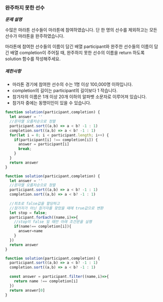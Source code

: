 ### 완주하지 못한 선수

**_문제 설명_**

수많은 마라톤 선수들이 마라톤에 참여하였습니다. 단 한 명의 선수를 제외하고는 모든 선수가 마라톤을 완주하였습니다.

마라톤에 참여한 선수들의 이름이 담긴 배열 participant와 완주한 선수들의 이름이 담긴 배열 completion이 주어질 때, 완주하지 못한 선수의 이름을 return 하도록 solution 함수를 작성해주세요.

##### 제한사항

- 마라톤 경기에 참여한 선수의 수는 1명 이상 100,000명 이하입니다.
- completion의 길이는 participant의 길이보다 1 작습니다.
- 참가자의 이름은 1개 이상 20개 이하의 알파벳 소문자로 이루어져 있습니다.
- 참가자 중에는 동명이인이 있을 수 있습니다.

``` javascript
function solution(participant,completion) {
  let answer = ''
  //문자열 오름차순으로 정렬
  participant.sort((a,b) => a < b? -1 : 1)
  completion.sort((a,b) => a < b? -1 : 1)
  for(let i = 0; i < participant.length; i++) {
    if(participant[i] !== completion[i]) {
      answer = participant[i]
      break;
    }
  }
  return answer
}
```

```javascript
function solution(participant,completion) {
  let answer = ''
  //문자열 오름차순으로 정렬
  participant.sort((a,b) => a < b? -1 : 1)
  completion.sort((a,b) => a < b? -1 : 1)
  
  //최초로 false값을 할당하고
  //참가자가 아닌 참가자를 찾았을 때에 true값으로 변환
  let stop = false;
  participant.forEach((name,i)=>{
    //stop이 false 일 때만 아래 조건문을 실행
    if(name!== completion[i]){
      answer=name
    }
  })
  return answer
}
```

```javascript
function solution(participant,completion) {
  participant.sort((a,b) => a < b? -1 : 1)
  completion.sort((a,b) => a < b? -1 : 1)
  
  const answer = participant.filter((name,i)=>{
    return name !== completion[i]
  })
  return answer[0]
}
```

